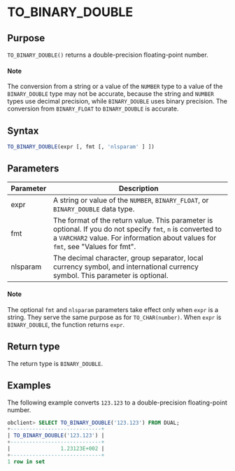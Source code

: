 # TO_BINARY_DOUBLE

## Purpose

`TO_BINARY_DOUBLE()` returns a double-precision floating-point number.

  <main id="notice" type='explain'>
    <h4>Note</h4>
    <p>The conversion from a string or a value of the <code>NUMBER</code> type to a value of the <code>BINARY_DOUBLE</code> type may not be accurate, because the string and <code>NUMBER</code> types use decimal precision, while <code>BINARY_DOUBLE</code> uses binary precision. The conversion from <code>BINARY_FLOAT</code> to <code>BINARY_DOUBLE</code> is accurate. </p>
  </main>

## Syntax

```sql
TO_BINARY_DOUBLE(expr [, fmt [, 'nlsparam' ] ])
```

## Parameters

| Parameter | Description |
|----------|--------------------------------------------------------------------|
| expr | A string or value of the `NUMBER`, `BINARY_FLOAT`, or `BINARY_DOUBLE` data type.  |
| fmt | The format of the return value. This parameter is optional. If you do not specify `fmt`, `n` is converted to a `VARCHAR2` value. For information about values for `fmt`, see "Values for fmt".  |
| nlsparam | The decimal character, group separator, local currency symbol, and international currency symbol. This parameter is optional.  |

  <main id="notice" type='explain'>
    <h4>Note</h4>
    <p>The optional <code>fmt</code> and <code>nlsparam</code> parameters take effect only when <code>expr</code> is a string. They serve the same purpose as for <code>TO_CHAR(number)</code>. When <code>expr</code> is <code>BINARY_DOUBLE</code>, the function returns <code>expr</code>. </p>
  </main>

## Return type

The return type is `BINARY_DOUBLE`.

## Examples

The following example converts `123.123` to a double-precision floating-point number.

```sql
obclient> SELECT TO_BINARY_DOUBLE('123.123') FROM DUAL;
+-----------------------------+
| TO_BINARY_DOUBLE('123.123') |
+-----------------------------+
|                1.23123E+002 |
+-----------------------------+
1 row in set
```
